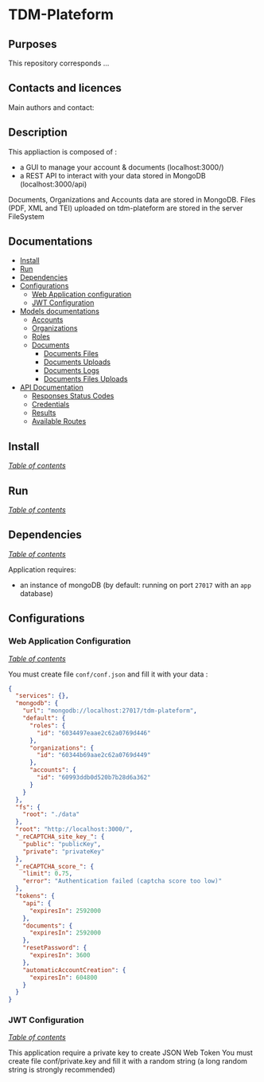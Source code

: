 

# TDM-Plateform

## Purposes
This repository corresponds ...
## Contacts and licences
Main authors and contact: 
## Description
This appliaction is composed of :
 - a GUI to manage your account & documents (localhost:3000/)
 - a REST API to interact with your data stored in MongoDB (localhost:3000/api)

Documents, Organizations and Accounts data are stored in MongoDB. Files (PDF, XML and TEI) uploaded on tdm-plateform are stored in the server FileSystem

## Documentations
- [Install](#install)
- [Run](#run)
- [Dependencies](#dependencies)
- [Configurations](#configurations)
    - [Web Application configuration](#web-application-configuration)
    - [JWT Configuration](#jwt-configuration)
- [Models documentations](doc/MODELS.md#models-documentation)
  - [Accounts](doc/MODELS.md#accounts)
  - [Organizations](doc/MODELS.md#organizations)
  - [Roles](doc/MODELS.md#roles)
  - [Documents](doc/MODELS.md#documents)
      - [Documents Files](doc/MODELS.md#documents-files)
      - [Documents Uploads](doc/MODELS.md#documents-uploads)
      - [Documents Logs](doc/MODELS.md#documents-logs)
      - [Documents Files Uploads](doc/MODELS.md#documents-files-uploads)
- [API Documentation](doc/API.md)
  - [Responses Status Codes](doc/API.md#response-status-codes)
  - [Credentials](doc/API.md#credentials)
  - [Results](doc/API.md#results)
  - [Available Routes](doc/API.md#available-routes)
## Install
*[Table of contents](#documentations)*


## Run
*[Table of contents](#documentations)*

## Dependencies
*[Table of contents](#documentations)*

Application requires:
- an instance of mongoDB (by default: running on port <code>27017</code> with an <code>app</code> database)

## Configurations
### Web Application Configuration
*[Table of contents](#documentations)*

You must create file <code>conf/conf.json</code> and fill it with your data :
````json
{
  "services": {},
  "mongodb": {
    "url": "mongodb://localhost:27017/tdm-plateform",
    "default": {
      "roles": {
        "id": "6034497eaae2c62a0769d446"
      },
      "organizations": {
        "id": "60344b69aae2c62a0769d449"
      },
      "accounts": {
        "id": "60993ddb0d520b7b28d6a362"
      }
    }
  },
  "fs": {
    "root": "./data"
  },
  "root": "http://localhost:3000/",
  "_reCAPTCHA_site_key_": {
    "public": "publicKey",
    "private": "privateKey"
  },
  "_reCAPTCHA_score_": {
    "limit": 0.75,
    "error": "Authentication failed (captcha score too low)"
  },
  "tokens": {
    "api": {
      "expiresIn": 2592000
    },
    "documents": {
      "expiresIn": 2592000
    },
    "resetPassword": {
      "expiresIn": 3600
    },
    "automaticAccountCreation": {
      "expiresIn": 604800
    }
  }
}
````
### JWT Configuration
*[Table of contents](#documentations)*

This application require a private key to create JSON Web Token
You must create file conf/private.key and fill it with a random string (a long random string is strongly recommended)



